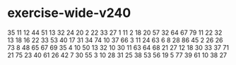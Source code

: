 # exercise-wide-v240
35
11
12
44
51
13
32
24
20
2
22
33
27
1
11
2
18
20
57
32
64
67
79
11
22
32
13
18
16
22
33
53
40
17
31
34
74
10
37
66
3
11
24
63
6
8
28
86
45
2
26
26
73
8
48
65
67
69
35
4
10
50
13
32
10
30
11
63
64
68
21
27
12
18
30
33
37
71
21
75
23
40
61
26
42
7
30
55
3
10
28
31
25
38
53
56
19
5
77
39
61
10
38
27
